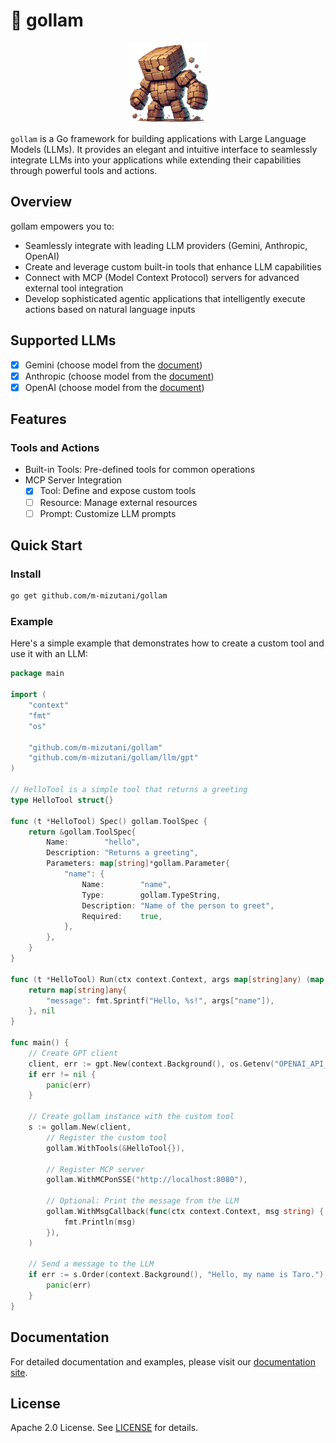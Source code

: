 # 🤖 gollam

<p align="center">
  <img src="./doc/images/logo.png" height="128" />
</p>

`gollam` is a Go framework for building applications with Large Language Models (LLMs). It provides an elegant and intuitive interface to seamlessly integrate LLMs into your applications while extending their capabilities through powerful tools and actions.

## Overview

gollam empowers you to:
- Seamlessly integrate with leading LLM providers (Gemini, Anthropic, OpenAI)
- Create and leverage custom built-in tools that enhance LLM capabilities
- Connect with MCP (Model Context Protocol) servers for advanced external tool integration
- Develop sophisticated agentic applications that intelligently execute actions based on natural language inputs

## Supported LLMs

- [x] Gemini (choose model from the [document](https://ai.google.dev/gemini-api/docs/models?hl=ja))
- [x] Anthropic (choose model from the [document](https://docs.anthropic.com/en/docs/about-claude/models/all-models))
- [x] OpenAI (choose model from the [document](https://platform.openai.com/docs/models))

## Features

### Tools and Actions

- Built-in Tools: Pre-defined tools for common operations
- MCP Server Integration
  - [x] Tool: Define and expose custom tools
  - [ ] Resource: Manage external resources
  - [ ] Prompt: Customize LLM prompts

## Quick Start

### Install

```bash
go get github.com/m-mizutani/gollam
```

### Example
Here's a simple example that demonstrates how to create a custom tool and use it with an LLM:

```go
package main

import (
	"context"
	"fmt"
	"os"

	"github.com/m-mizutani/gollam"
	"github.com/m-mizutani/gollam/llm/gpt"
)

// HelloTool is a simple tool that returns a greeting
type HelloTool struct{}

func (t *HelloTool) Spec() gollam.ToolSpec {
	return &gollam.ToolSpec{
		Name:        "hello",
		Description: "Returns a greeting",
		Parameters: map[string]*gollam.Parameter{
			"name": {
				Name:        "name",
				Type:        gollam.TypeString,
				Description: "Name of the person to greet",
				Required:    true,
			},
		},
	}
}

func (t *HelloTool) Run(ctx context.Context, args map[string]any) (map[string]any, error) {
	return map[string]any{
		"message": fmt.Sprintf("Hello, %s!", args["name"]),
	}, nil
}

func main() {
	// Create GPT client
	client, err := gpt.New(context.Background(), os.Getenv("OPENAI_API_KEY"))
	if err != nil {
		panic(err)
	}

	// Create gollam instance with the custom tool
	s := gollam.New(client,
		// Register the custom tool
		gollam.WithTools(&HelloTool{}),

		// Register MCP server
		gollam.WithMCPonSSE("http://localhost:8080"),

		// Optional: Print the message from the LLM
		gollam.WithMsgCallback(func(ctx context.Context, msg string) {
			fmt.Println(msg)
		}),
	)

	// Send a message to the LLM
	if err := s.Order(context.Background(), "Hello, my name is Taro."); err != nil {
		panic(err)
	}
}
```

## Documentation

For detailed documentation and examples, please visit our [documentation site](https://github.com/m-mizutani/gollam/tree/main/doc).

## License

Apache 2.0 License. See [LICENSE](LICENSE) for details.